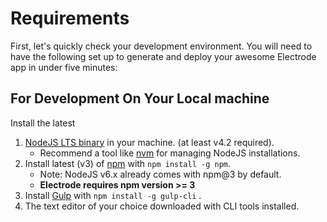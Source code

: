 # Requirements

First, let's quickly check your development environment. You will need to have the following set up to generate and deploy your awesome Electrode app in under five minutes:

## For Development On Your Local machine

Install the latest

1. [NodeJS LTS binary](https://nodejs.org/) in your machine. \(at least v4.2 required\).
   * Recommend a tool like [nvm](https://github.com/creationix/nvm#install-script) for managing NodeJS installations.
2. Install latest \(v3\) of [npm](https://www.npmjs.com/) with `npm install -g npm`.
   * Note: NodeJS v6.x already comes with npm@3 by default.
   * **Electrode requires npm version &gt;= 3**
3. Install
   [Gulp](https://github.com/gulpjs/gulp/blob/master/docs/getting-started.md)
   with
   `npm install -g gulp-cli`
   .
4. The text editor of your choice downloaded with CLI tools installed.




